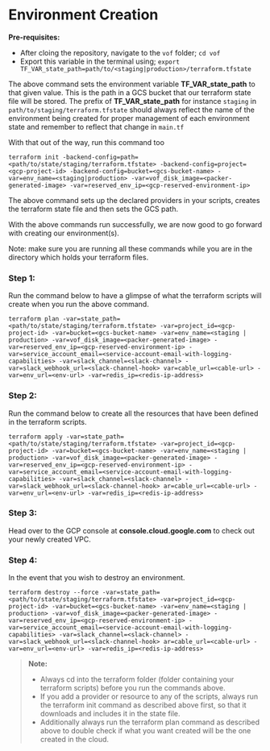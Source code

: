# Environment Creation

**Pre-requisites:**
- After cloing the repository, navigate to the `vof` folder; `cd vof`
- Export this variable in the terminal using; `export TF_VAR_state_path=path/to/<staging|production>/terraform.tfstate`

The above command sets the environment variable **TF_VAR_state_path** to that given value. This is the path in a GCS bucket that our terraform state file will be stored. The prefix of **TF_VAR_state_path** for instance `staging` in `path/to/staging/terraform.tfstate` should always reflect the name of the environment being created for proper management of each environment state and remember to reflect that change in `main.tf`

With that out of the way, run this command too

`terraform init -backend-config=path=<path/to/state/staging/terraform.tfstate> -backend-config=project=<gcp-project-id> -backend-config=bucket=<gcs-bucket-name> -var=env_name=<staging|production> -var=vof_disk_image=<packer-generated-image> -var=reserved_env_ip=<gcp-reserved-environment-ip>`

The above command sets up the declared providers in your scripts, creates the terraform state file and then sets the GCS path.

With the above commands run successfully, we are now good to go forward with creating our environment(s).

Note: make sure you are running all these commands while you are in the directory which holds your terraform files.

### Step 1:

Run the command below to have a glimpse of what the terraform scripts will create when you run the above command.

`terraform plan -var=state_path=<path/to/state/staging/terraform.tfstate> -var=project_id=<gcp-project-id> -var=bucket=<gcs-bucket-name> -var=env_name=<staging | production> -var=vof_disk_image=<packer-generated-image> -var=reserved_env_ip=<gcp-reserved-environment-ip> -var=service_account_email=<service-account-email-with-logging-capabilities> -var=slack_channel=<slack-channel> -var=slack_webhook_url=<slack-channel-hook> var=cable_url=<cable-url> -var=env_url=<env-url> -var=redis_ip=<redis-ip-address>`

### Step 2:

Run the command below to create all the resources that have been defined in the terraform scripts.

`terraform apply -var=state_path=<path/to/state/staging/terraform.tfstate> -var=project_id=<gcp-project-id> -var=bucket=<gcs-bucket-name> -var=env_name=<staging | production> -var=vof_disk_image=<packer-generated-image> -var=reserved_env_ip=<gcp-reserved-environment-ip> -var=service_account_email=<service-account-email-with-logging-capabilities> -var=slack_channel=<slack-channel> -var=slack_webhook_url=<slack-channel-hook> ar=cable_url=<cable-url> -var=env_url=<env-url> -var=redis_ip=<redis-ip-address>`


### Step 3:

Head over to the GCP console at **console.cloud.google.com** to check out your newly created VPC.

### Step 4:

In the event that you wish to destroy an environment.

`terraform destroy --force -var=state_path=<path/to/state/staging/terraform.tfstate> -var=project_id=<gcp-project-id> -var=bucket=<gcs-bucket-name> -var=env_name=<staging | production> -var=vof_disk_image=<packer-generated-image> -var=reserved_env_ip=<gcp-reserved-environment-ip> -var=service_account_email=<service-account-email-with-logging-capabilities> -var=slack_channel=<slack-channel> -var=slack_webhook_url=<slack-channel-hook> ar=cable_url=<cable-url> -var=env_url=<env-url> -var=redis_ip=<redis-ip-address>`


> **Note:**
> - Always cd into the terraform folder (folder containing your terraform scripts) before you run the commands above.
> - If you add a provider or resource to any of the scripts, always run the terraform init command as described above first, so that it downloads and includes it in the state file.
> - Additionally always run the terraform plan command as described above to double check if what you want created will be the one created in the cloud.
